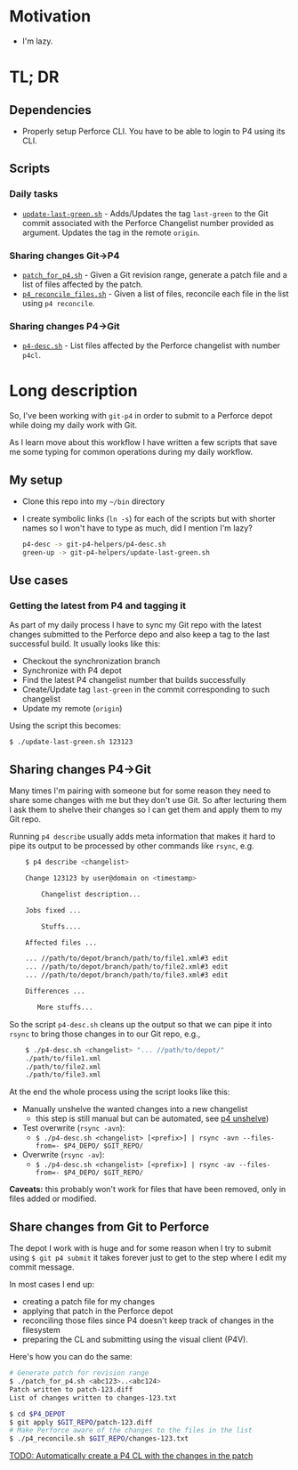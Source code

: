 # Motivation

* I'm lazy.

# TL; DR

## Dependencies

* Properly setup Perforce CLI. You have to be able to login to P4 using its CLI.

## Scripts

### Daily tasks

* [`update-last-green.sh`](update-last-green.sh) - Adds/Updates the tag `last-green` to the Git commit associated with the Perforce Changelist number provided as argument. Updates the tag in the remote `origin`.

### Sharing changes Git->P4

* [`patch_for_p4.sh`](patch_for_p4.sh) - Given a Git revision range, generate a
	patch file and a list of files affected by the patch.
* [`p4_reconcile_files.sh`](p4_reconcile_files.sh) - Given a list of files, reconcile each
file in the list using `p4 reconcile`.

### Sharing changes P4->Git
* [`p4-desc.sh`](p4-desc.sh) - List files affected by the Perforce changelist with  number `p4cl`.


# Long description

So, I've been working with `git-p4` in order to submit to a Perforce depot while doing my daily work with Git.

As I learn move about this workflow I have written a few scripts that save me some typing for common operations during my daily workflow.

## My setup

* Clone this repo into my `~/bin` directory
* I create symbolic links (`ln -s`) for each of the scripts but with shorter names so I won't have to type as much, did I mention I'm lazy?

	```bash
	p4-desc -> git-p4-helpers/p4-desc.sh
	green-up -> git-p4-helpers/update-last-green.sh
	```

## Use cases

### Getting the latest from P4 and tagging it

As part of my daily process I have to sync my Git repo with the latest changes submitted to the
Perforce depo and also keep a tag to the last successful build. It usually looks like this:

* Checkout the synchronization branch
* Synchronize with P4 depot
* Find the latest P4 changelist number that builds successfully
* Create/Update tag `last-green` in the commit corresponding to such changelist
* Update my remote (`origin`)

Using the script this becomes:

`$ ./update-last-green.sh 123123`

## Sharing changes P4->Git

Many times I'm pairing with someone but for some reason they need to share some changes with me but they don't use Git.
So after lecturing them I ask them to shelve their changes so I can get them and apply them to my Git repo.

Running `p4 describe` usually adds meta information that makes it hard to pipe its output to be processed by other commands like `rsync`, e.g.

```bash
	$ p4 describe <changelist>

	Change 123123 by user@domain on <timestamp>

		Changelist description...

	Jobs fixed ...

		Stuffs....

	Affected files ...

	... //path/to/depot/branch/path/to/file1.xml#3 edit
	... //path/to/depot/branch/path/to/file2.xml#3 edit
	... //path/to/depot/branch/path/to/file3.xml#3 edit

	Differences ...

       More stuffs...

```

So the script `p4-desc.sh` cleans up the output so that we can pipe it into `rsync` to bring those changes in to our Git repo, e.g.,

```bash
	$ ./p4-desc.sh <changelist> "... //path/to/depot/"
	./path/to/file1.xml
	./path/to/file2.xml
	./path/to/file3.xml
```

At the end the whole process using the script looks like this:

* Manually unshelve the wanted changes into a new changelist
  * this step is still manual but can be automated, see [p4 unshelve](http://www.perforce.com/perforce/r14.2/manuals/cmdref/p4_unshelve.html))
* Test overwrite (`rsync -avn`):
  * `$ ./p4-desc.sh <changelist> [<prefix>] | rsync -avn --files-from=- $P4_DEPO/ $GIT_REPO/`
* Overwrite (`rsync -av`):
  * `$ ./p4-desc.sh <changelist> [<prefix>] | rsync -av --files-from=- $P4_DEPO/ $GIT_REPO/`

**Caveats:** this probably won't work for files that have been removed, only in files added or modified.

## Share changes from Git to Perforce

The depot I work with is huge and for some reason when I try to submit using
`$ git p4 submit` it takes forever just to get to the step where
I edit my commit message.

In most cases I end up:
* creating a patch file for my changes
* applying that patch in the Perforce depot
* reconciling those files since P4 doesn't keep track of changes in the filesystem
* preparing the CL and submitting using the visual client (P4V).

Here's how you can do the same:

```bash
# Generate patch for revision range
$ ./patch_for_p4.sh <abc123>..<abc124>
Patch written to patch-123.diff
List of changes written to changes-123.txt

$ cd $P4_DEPOT
$ git apply $GIT_REPO/patch-123.diff
# Make Perforce aware of the changes to the files in the list
$ ./p4_reconcile.sh $GIT_REPO/changes-123.txt
```
[TODO: Automatically create a P4 CL with the changes in the patch](https://github.com/pgpbpadilla/git-p4-helpers/issues/2)
